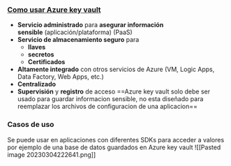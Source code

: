 ### [Como usar Azure key vault](https://youtu.be/AA3yYg9Zq9w?list=PLGjZwEtPN7j-Q59JYso3L4_yoCjj2syrM&t=166)
-   **Servicio administrado** para **asegurar información sensible** (aplicación/plataforma) (PaaS)
-   **Servicio de almacenamiento seguro** para
    -   **llaves**
    -   **secretos**
    -   **Certificados**
-   **Altamente integrado** con otros servicios de Azure (VM, Logic Apps, Data Factory, Web Apps, etc.)
-   **Centralizado**
-   **Supervisión** y **registro** de acceso
==Azure key vault solo debe ser usado para guardar informacion sensible, no esta diseñado para reemplazar los archivos de configuracion de una aplicacion==
### Casos de uso
Se puede usar en aplicaciones con diferentes SDKs para acceder a valores por ejemplo de una base de datos guardados en Azure key vault
![[Pasted image 20230304222641.png]]